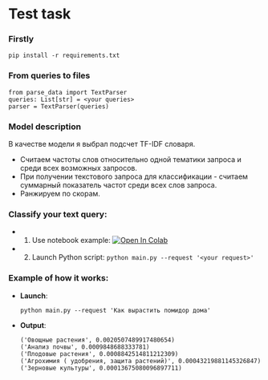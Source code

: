 # Test task

### Firstly
```
pip install -r requirements.txt
```

### From queries to files
```python3
from parse_data import TextParser
queries: List[str] = <your queries>
parser = TextParser(queries)
```

### Model description
В качестве модели я выбрал подсчет TF-IDF словаря.
* Считаем частоты слов относительно одной тематики запроса и среди всех возможных запросов.
* При получении текстового запроса для классификации - считаем суммарный показатель частот среди всех слов запроса.
* Ранжируем по скорам.

### Classify your text query:
* 1) Use notebook example: [![Open In Colab](https://colab.research.google.com/assets/colab-badge.svg)](https://colab.research.google.com/drive/1p94bCRCVdqfh4RaRRceSTeOE4TTdcrGA?usp=sharing)
* 2) Launch Python script: ```python main.py --request '<your request>' ```

### Example of how it works:
* __Launch__:
    ```
    python main.py --request 'Как вырастить помидор дома'
    ```
    
* __Output__:
    ```
    ('Овощные растения', 0.0020507489917480654)
    ('Анализ почвы', 0.0009848688333781)
    ('Плодовые растения', 0.0008842514811212309)
    ('Агрохимия ( удобрения, защита растений)', 0.00043219881145326847)
    ('Зерновые культуры', 0.00013675080096897711)
    ```
   
